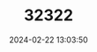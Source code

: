 ---
title: "32322"
category: "Apterosperma oblata"
draft: false
date: 2024-02-22 13:03:50
languages:
  Chinese: ["Yuanzihe"]
---